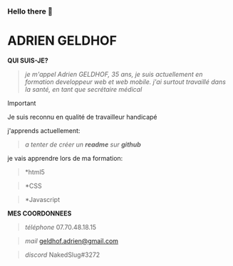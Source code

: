 ### Hello there 👋
# ADRIEN GELDHOF

__QUI SUIS-JE?__

>_je m'appel Adrien GELDHOF, 35 ans, je suis actuellement en formation developpeur web et web mobile. j'ai surtout travaillé dans la santé, en tant que secrétaire médical_

>[!IMPORTANT]
>Je suis reconnu en qualité de travailleur handicapé

j'apprends actuellement:

>_a tenter de créer un **readme** sur **github**_

je vais apprendre lors de ma formation:

>*html5

>*CSS

>*Javascript


__MES COORDONNEES__

>_téléphone_ 07.70.48.18.15

>_mail_ geldhof.adrien@gmail.com

>_discord_ NakedSlug#3272
<!--
**Slug422/Slug422** is a ✨ _special_ ✨ repository because its `README.md` (this file) appears on your GitHub profile.

Here are some ideas to get you started:


- 🌱 I’m currently learning wed developpment
- 👯 I’m looking to collaborate on ...
- 🤔 I’m looking for help with ...
- 💬 Ask me about ...
- 📫 How to reach me: ...
- 😄 Pronouns: ...
- ⚡ Fun fact: ...
-->
